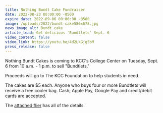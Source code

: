 ```yaml
---
title: Nothing Bundt Cake Fundraiser
date: 2022-08-23 00:00:00 -0500
expire_date: 2022-09-06 00:00:00 -0500
image: /uploads/2022/bundt-cake580x678.jpg
news_image_alt: Bundt cake
article_lead: Get delicious 'Bundtlets' Sept. 6
video_content: false
video_link: https://youtu.be/4d2LkGjg5bM
press_release: false
---
```

Nothing Bundt Cakes is coming to KCC's College Center on Tuesday, Sept. 6 from 10 a.m. - 1 p.m. to sell "Bundtlets."

Proceeds will go to The KCC Foundation to help students in need.

The cakes are $5 each. Anyone who buys four or more Bundtlets will receive a free cooler bag. Cash, Apple Pay, Google Pay and credit/debit cards are accepted.

The [attached flier](/uploads/2022/Nothing-Bundt-Cakes_KCC--9.6.22.pdf) has all of the details.